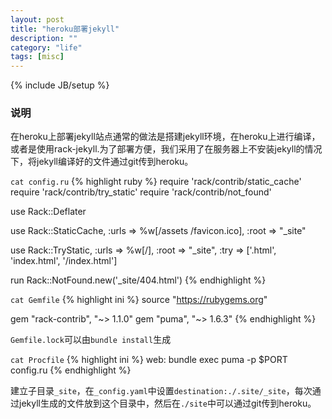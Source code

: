 ```yaml
---
layout: post
title: "heroku部署jekyll"
description: ""
category: "life"
tags: [misc]
---
```

{% include JB/setup %}

### 说明

在heroku上部署jekyll站点通常的做法是搭建jekyll环境，在heroku上进行编译，或者是使用rack-jekyll.为了部署方便，我们采用了在服务器上不安装jekyll的情况下，将jekyll编译好的文件通过git传到heroku。

`cat config.ru`
{% highlight ruby %}
require 'rack/contrib/static_cache'
require 'rack/contrib/try_static'
require 'rack/contrib/not_found'

use Rack::Deflater

use Rack::StaticCache,
  :urls => %w[/assets /favicon.ico],
  :root => "_site"

use Rack::TryStatic,
  :urls => %w[/],
  :root => "_site",
  :try  => ['.html', 'index.html', '/index.html']

run Rack::NotFound.new('_site/404.html')
{% endhighlight %}
<!--more-->
`cat Gemfile`
{% highlight ini %}
source "https://rubygems.org"

gem "rack-contrib", "~> 1.1.0"
gem "puma", "~> 1.6.3"
{% endhighlight %}

`Gemfile.lock`可以由`bundle install`生成

`cat Procfile`
{% highlight ini %}
web:     bundle exec puma -p $PORT config.ru
{% endhighlight %}

建立子目录`_site`，在`_config.yaml`中设置`destination:./.site/_site`，每次通过jekyll生成的文件放到这个目录中，然后在`./site`中可以通过git传到heroku。
